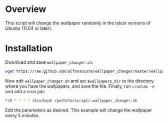 # Overview

This script will change the wallpaper randomly in the latest versions of Ubuntu (11.04 or later).

# Installation

Download and save `wallpaper_changer.sh`:

```bash
wget https://raw.github.com/alfonsocora/wallpaper_changer/master/wallpaper_changer.sh
````

Now edit `wallpaper_changer.sh` and set `$wallpapers_dir` to the directory where you have the wallpapers, and save the file.
Finally, run `crontab -e` and add a cron job:

```bash
*/5 * * * * /bin/bash /path/to/script/.wallpaper_changer.sh
````

Edit the parameters as desired. This example will change the wallpaper every 5 minutes.
